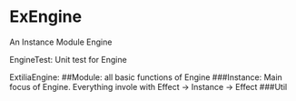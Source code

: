 # ExEngine
An Instance Module Engine

EngineTest: Unit test for Engine

ExtiliaEngine:
##Module: all basic functions of Engine
###Instance: Main focus of Engine. Everything invole with Effect -> Instance -> Effect
###Util

